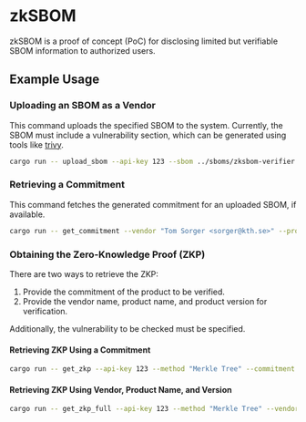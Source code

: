 # zkSBOM

zkSBOM is a proof of concept (PoC) for disclosing limited but verifiable SBOM information to authorized users.

## Example Usage

### Uploading an SBOM as a Vendor

This command uploads the specified SBOM to the system.
Currently, the SBOM must include a vulnerability section, which can be generated using tools like [trivy](https://trivy.dev/).

```Bash
cargo run -- upload_sbom --api-key 123 --sbom ../sboms/zksbom-verifier.cdx.json
```

### Retrieving a Commitment

This command fetches the generated commitment for an uploaded SBOM, if available.

```Bash
cargo run -- get_commitment --vendor "Tom Sorger <sorger@kth.se>" --product "zksbom-verifier" --version "0.1.0"
```

### Obtaining the Zero-Knowledge Proof (ZKP)

There are two ways to retrieve the ZKP:

1. Provide the commitment of the product to be verified.
2. Provide the vendor name, product name, and product version for verification.

Additionally, the vulnerability to be checked must be specified.

#### Retrieving ZKP Using a Commitment

```Bash
cargo run -- get_zkp --api-key 123 --method "Merkle Tree" --commitment "0x0b9a83b952a61d281939e463e0848058e80271e4d2db5d294e4b7e8194276447" --dependency "binary-merkle-tree@16.0.0"
```

#### Retrieving ZKP Using Vendor, Product Name, and Version

```Bash
cargo run -- get_zkp_full --api-key 123 --method "Merkle Tree" --vendor "Tom Sorger <sorger@kth.se>" --product "zksbom-verifier" --version "0.1.0" --dependency "binary-merkle-tree@16.0.0"
```
